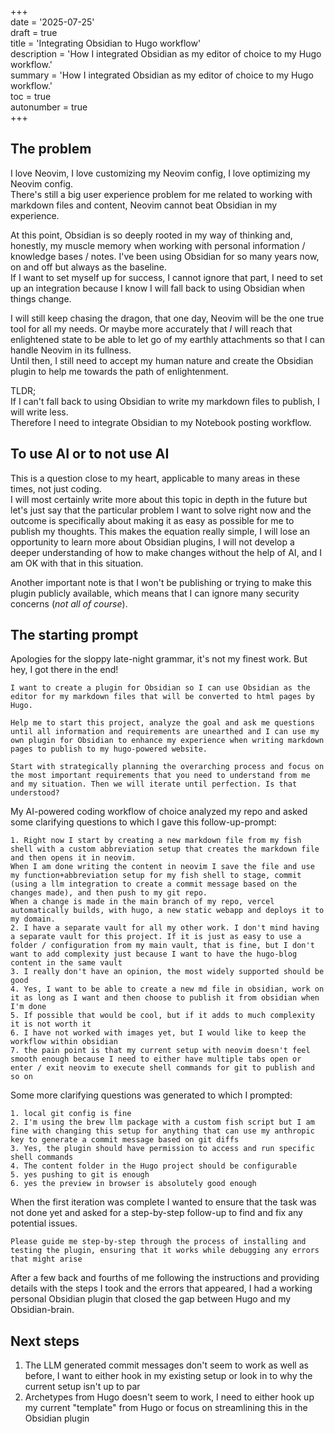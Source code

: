 +++  
date = '2025-07-25'  
draft = true  
title = 'Integrating Obsidian to Hugo workflow'  
description = 'How I integrated Obsidian as my editor of choice to my Hugo workflow.'  
summary = 'How I integrated Obsidian as my editor of choice to my Hugo workflow.'  
toc = true  
autonumber = true  
+++

## The problem

I love Neovim, I love customizing my Neovim config, I love optimizing my Neovim config.  
There's still a big user experience problem for me related to working with markdown files and content, Neovim cannot beat Obsidian in my experience.

At this point, Obsidian is so deeply rooted in my way of thinking and, honestly, my muscle memory when working with personal information / knowledge bases / notes. I've been using Obsidian for so many years now, on and off but always as the baseline.  
If I want to set myself up for success, I cannot ignore that part, I need to set up an integration because I know I will fall back to using Obsidian when things change.

I will still keep chasing the dragon, that one day, Neovim will be the one true tool for all my needs. Or maybe more accurately that _I_ will reach that enlightened state to be able to let go of my earthly attachments so that I can handle Neovim in its fullness.  
Until then, I still need to accept my human nature and create the Obsidian plugin to help me towards the path of enlightenment.

TLDR;  
If I can't fall back to using Obsidian to write my markdown files to publish, I will write less.  
Therefore I need to integrate Obsidian to my Notebook posting workflow.

## To use AI or to not use AI

This is a question close to my heart, applicable to many areas in these times, not just coding.  
I will most certainly write more about this topic in depth in the future but let's just say that the particular problem I want to solve right now and the outcome is specifically about making it as easy as possible for me to publish my thoughts. This makes the equation really simple, I will lose an opportunity to learn more about Obsidian plugins, I will not develop a deeper understanding of how to make changes without the help of AI, and I am OK with that in this situation.

Another important note is that I won't be publishing or trying to make this plugin publicly available, which means that I can ignore many security concerns (_not all of course_).

## The starting prompt

Apologies for the sloppy late-night grammar, it's not my finest work. But hey, I got there in the end!

```
I want to create a plugin for Obsidian so I can use Obsidian as the editor for my markdown files that will be converted to html pages by Hugo.  

Help me to start this project, analyze the goal and ask me questions until all information and requirements are unearthed and I can use my own plugin for Obsidian to enhance my experience when writing markdown pages to publish to my hugo-powered website.  
  
Start with strategically planning the overarching process and focus on the most important requirements that you need to understand from me and my situation. Then we will iterate until perfection. Is that understood?
```

My AI-powered coding workflow of choice analyzed my repo and asked some clarifying questions to which I gave this follow-up-prompt:

```
1. Right now I start by creating a new markdown file from my fish shell with a custom abbreviation setup that creates the markdown file and then opens it in neovim.  
When I am done writing the content in neovim I save the file and use my function+abbreviation setup for my fish shell to stage, commit (using a llm integration to create a commit message based on the changes made), and then push to my git repo.  
When a change is made in the main branch of my repo, vercel automatically builds, with hugo, a new static webapp and deploys it to my domain.  
2. I have a separate vault for all my other work. I don't mind having a separate vault for this project. If it is just as easy to use a folder / configuration from my main vault, that is fine, but I don't want to add complexity just because I want to have the hugo-blog content in the same vault  
3. I really don't have an opinion, the most widely supported should be good  
4. Yes, I want to be able to create a new md file in obsidian, work on it as long as I want and then choose to publish it from obsidian when I'm done  
5. If possible that would be cool, but if it adds to much complexity it is not worth it  
6. I have not worked with images yet, but I would like to keep the workflow within obsidian  
7. the pain point is that my current setup with neovim doesn't feel smooth enough because I need to either have multiple tabs open or enter / exit neovim to execute shell commands for git to publish and so on
```

Some more clarifying questions was generated to which I prompted:

```
1. local git config is fine  
2. I'm using the brew llm package with a custom fish script but I am fine with changing this setup for anything that can use my anthropic key to generate a commit message based on git diffs  
3. Yes, the plugin should have permission to access and run specific shell commands  
4. The content folder in the Hugo project should be configurable  
5. yes pushing to git is enough  
6. yes the preview in browser is absolutely good enough
```

When the first iteration was complete I wanted to ensure that the task was not done yet and asked for a step-by-step follow-up to find and fix any potential issues.

```
Please guide me step-by-step through the process of installing and testing the plugin, ensuring that it works while debugging any errors that might arise
```

After a few back and fourths of me following the instructions and providing details with the steps I took and the errors that appeared, I had a working personal Obsidian plugin that closed the gap between Hugo and my Obsidian-brain.

## Next steps

1. The LLM generated commit messages don't seem to work as well as before, I want to either hook in my existing setup or look in to why the current setup isn't up to par
2. Archetypes from Hugo doesn't seem to work, I need to either hook up my current "template" from Hugo or focus on streamlining this in the Obsidian plugin